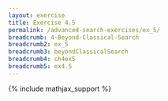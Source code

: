 ```yaml
---
layout: exercise
title: Exercise 4.5
permalink: /advanced-search-exercises/ex_5/
breadcrumb: 4-Beyond-Classical-Search
breadcrumb2: ex_5
breadcrumb3: beyondClassicalSearch
breadcrumb4: ch4ex5
breadcrumb5: ex4.5
---
```


{% include mathjax_support %}


